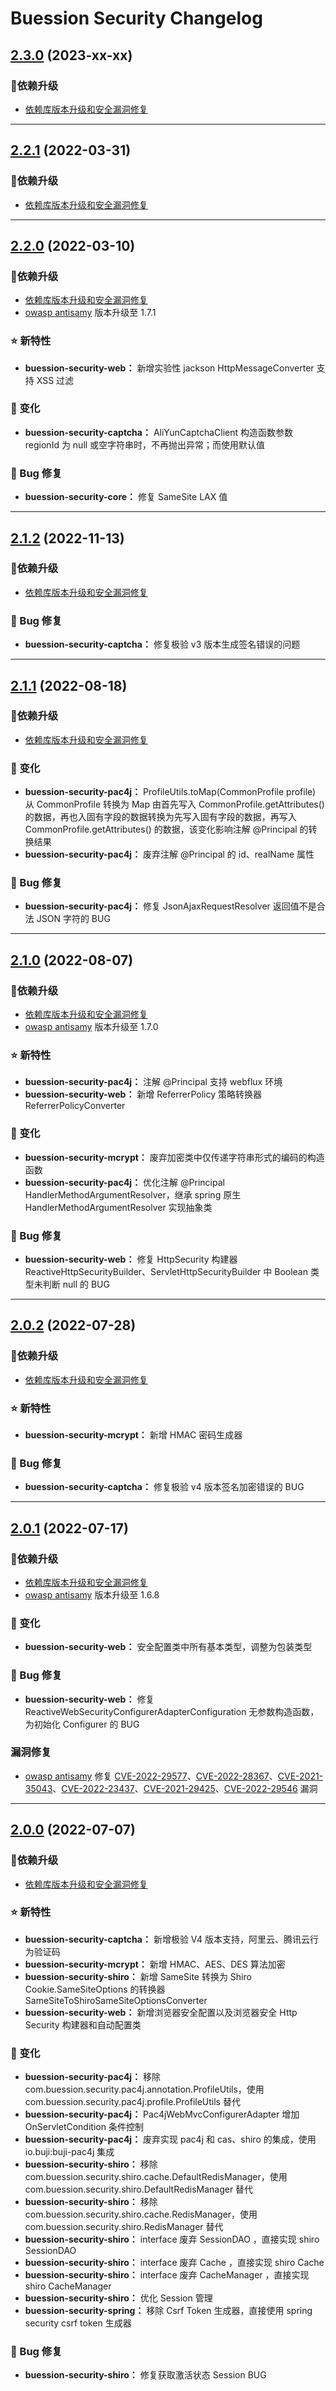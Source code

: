  Buession Security Changelog
===========================


## [2.3.0](https://github.com/buession/buession-security/releases/tag/v2.3.0) (2023-xx-xx)

### 🔨依赖升级

- [依赖库版本升级和安全漏洞修复](https://github.com/buession/buession-parent/releases/tag/v2.3.0)


---


## [2.2.1](https://github.com/buession/buession-security/releases/tag/v2.2.1) (2022-03-31)

### 🔨依赖升级

- [依赖库版本升级和安全漏洞修复](https://github.com/buession/buession-parent/releases/tag/v2.2.1)


---


## [2.2.0](https://github.com/buession/buession-security/releases/tag/v2.2.0) (2022-03-10)

### 🔨依赖升级

- [依赖库版本升级和安全漏洞修复](https://github.com/buession/buession-parent/releases/tag/v2.2.0)
- [owasp antisamy](https://github.com/nahsra/antisamy) 版本升级至 1.7.1


### ⭐ 新特性

- **buession-security-web：** 新增实验性 jackson HttpMessageConverter 支持 XSS 过滤


### 🔔 变化

- **buession-security-captcha：** AliYunCaptchaClient 构造函数参数 regionId 为 null 或空字符串时，不再抛出异常；而使用默认值


### 🐞 Bug 修复

- **buession-security-core：** 修复 SameSite LAX 值


---


## [2.1.2](https://github.com/buession/buession-security/releases/tag/v2.1.2) (2022-11-13)

### 🔨依赖升级

- [依赖库版本升级和安全漏洞修复](https://github.com/buession/buession-parent/releases/tag/v2.1.2)


### 🐞 Bug 修复

- **buession-security-captcha：** 修复极验 v3 版本生成签名错误的问题


---


## [2.1.1](https://github.com/buession/buession-security/releases/tag/v2.1.1) (2022-08-18)

### 🔨依赖升级

- [依赖库版本升级和安全漏洞修复](https://github.com/buession/buession-parent/releases/tag/v2.1.1)


### 🔔 变化

- **buession-security-pac4j：** ProfileUtils.toMap(CommonProfile profile) 从 CommonProfile 转换为 Map 由首先写入 CommonProfile.getAttributes() 的数据，再也入固有字段的数据转换为先写入固有字段的数据，再写入 CommonProfile.getAttributes() 的数据，该变化影响注解 @Principal 的转换结果
- **buession-security-pac4j：** 废弃注解 @Principal 的 id、realName 属性


### 🐞 Bug 修复

- **buession-security-pac4j：** 修复 JsonAjaxRequestResolver 返回值不是合法 JSON 字符的 BUG


---


## [2.1.0](https://github.com/buession/buession-security/releases/tag/v2.1.0) (2022-08-07)

### 🔨依赖升级

- [依赖库版本升级和安全漏洞修复](https://github.com/buession/buession-parent/releases/tag/v2.1.0)
- [owasp antisamy](https://github.com/nahsra/antisamy) 版本升级至 1.7.0


### ⭐ 新特性

- **buession-security-pac4j：** 注解 @Principal 支持 webflux 环境
- **buession-security-web：** 新增 ReferrerPolicy 策略转换器 ReferrerPolicyConverter


### 🔔 变化

- **buession-security-mcrypt：** 废弃加密类中仅传递字符串形式的编码的构造函数
- **buession-security-pac4j：** 优化注解 @Principal HandlerMethodArgumentResolver，继承 spring 原生 HandlerMethodArgumentResolver 实现抽象类


### 🐞 Bug 修复

- **buession-security-web：** 修复 HttpSecurity 构建器 ReactiveHttpSecurityBuilder、ServletHttpSecurityBuilder 中 Boolean 类型未判断 null 的 BUG


---


## [2.0.2](https://github.com/buession/buession-security/releases/tag/v2.0.2) (2022-07-28)

### 🔨依赖升级

- [依赖库版本升级和安全漏洞修复](https://github.com/buession/buession-parent/releases/tag/v2.0.2)


### ⭐ 新特性

- **buession-security-mcrypt：** 新增 HMAC 密码生成器


### 🐞 Bug 修复

- **buession-security-captcha：** 修复极验 v4 版本签名加密错误的 BUG


---


## [2.0.1](https://github.com/buession/buession-security/releases/tag/v2.0.1) (2022-07-17)

### 🔨依赖升级

- [依赖库版本升级和安全漏洞修复](https://github.com/buession/buession-parent/releases/tag/v2.0.1)
- [owasp antisamy](https://github.com/nahsra/antisamy) 版本升级至 1.6.8


### 🔔 变化

- **buession-security-web：** 安全配置类中所有基本类型，调整为包装类型 


### 🐞 Bug 修复

- **buession-security-web：** 修复 ReactiveWebSecurityConfigurerAdapterConfiguration 无参数构造函数，为初始化 Configurer 的 BUG


### 漏洞修复

- [owasp antisamy](https://github.com/nahsra/antisamy) 修复 [CVE-2022-29577](https://cve.mitre.org/cgi-bin/cvename.cgi?name=CVE-2022-29577)、[CVE-2022-28367](https://cve.mitre.org/cgi-bin/cvename.cgi?name=CVE-2022-28367)、[CVE-2021-35043](https://cve.mitre.org/cgi-bin/cvename.cgi?name=CVE-2021-35043)、[CVE-2022-23437](https://cve.mitre.org/cgi-bin/cvename.cgi?name=CVE-2022-23437)、[CVE-2021-29425](https://cve.mitre.org/cgi-bin/cvename.cgi?name=CVE-2021-29425)、[CVE-2022-29546](https://cve.mitre.org/cgi-bin/cvename.cgi?name=CVE-2022-29546) 漏洞


---


## [2.0.0](https://github.com/buession/buession-security/releases/tag/v2.0.0) (2022-07-07)

### 🔨依赖升级

- [依赖库版本升级和安全漏洞修复](https://github.com/buession/buession-parent/releases/tag/v2.0.0)


### ⭐ 新特性

- **buession-security-captcha：** 新增极验 V4 版本支持，阿里云、腾讯云行为验证码
- **buession-security-mcrypt：** 新增 HMAC、AES、DES 算法加密
- **buession-security-shiro：** 新增 SameSite 转换为 Shiro Cookie.SameSiteOptions 的转换器 SameSiteToShiroSameSiteOptionsConverter
- **buession-security-web：** 新增浏览器安全配置以及浏览器安全 Http Security 构建器和自动配置类


### 🔔 变化

- **buession-security-pac4j：** 移除 com.buession.security.pac4j.annotation.ProfileUtils，使用 com.buession.security.pac4j.profile.ProfileUtils 替代
- **buession-security-pac4j：** Pac4jWebMvcConfigurerAdapter 增加 OnServletCondition 条件控制
- **buession-security-pac4j：** 废弃实现 pac4j 和 cas、shiro 的集成，使用 io.buji:buji-pac4j 集成
- **buession-security-shiro：** 移除 com.buession.security.shiro.cache.DefaultRedisManager，使用 com.buession.security.shiro.DefaultRedisManager 替代
- **buession-security-shiro：** 移除 com.buession.security.shiro.cache.RedisManager，使用 com.buession.security.shiro.RedisManager 替代
- **buession-security-shiro：** interface 废弃 SessionDAO ，直接实现 shiro SessionDAO
- **buession-security-shiro：** interface 废弃 Cache ，直接实现 shiro Cache
- **buession-security-shiro：** interface 废弃 CacheManager ，直接实现 shiro CacheManager
- **buession-security-shiro：** 优化 Session 管理
- **buession-security-spring：** 移除 Csrf Token 生成器，直接使用 spring security csrf token 生成器


### 🐞 Bug 修复

- **buession-security-shiro：** 修复获取激活状态 Session BUG